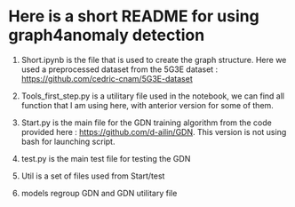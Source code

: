 # Here is a short README for using graph4anomaly detection

  1) Short.ipynb is the file that is used to create the graph structure. Here we used a preprocessed dataset from the 5G3E dataset : https://github.com/cedric-cnam/5G3E-dataset

  2) Tools_first_step.py is a utilitary file used in the notebook, we can find all function that I am using here, with anterior version for some of them.
  
  3) Start.py is the main file for the GDN training algorithm from the code provided here : https://github.com/d-ailin/GDN. This version is not using bash for launching script.
  
  4) test.py is the main test file for testing the GDN
  
  5) Util is a set of files used from Start/test
  
  6) models regroup GDN and GDN utilitary file  
